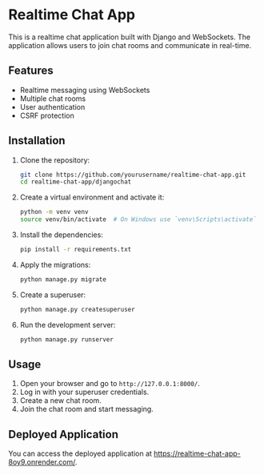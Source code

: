 # Realtime Chat App

This is a realtime chat application built with Django and WebSockets. The application allows users to join chat rooms and communicate in real-time.

## Features

- Realtime messaging using WebSockets
- Multiple chat rooms
- User authentication
- CSRF protection

## Installation

1. Clone the repository:

    ```sh
    git clone https://github.com/yourusername/realtime-chat-app.git
    cd realtime-chat-app/djangochat
    ```

2. Create a virtual environment and activate it:

    ```sh
    python -m venv venv
    source venv/bin/activate  # On Windows use `venv\Scripts\activate`
    ```

3. Install the dependencies:

    ```sh
    pip install -r requirements.txt
    ```

4. Apply the migrations:

    ```sh
    python manage.py migrate
    ```

5. Create a superuser:

    ```sh
    python manage.py createsuperuser
    ```

6. Run the development server:

    ```sh
    python manage.py runserver
    ```

## Usage

1. Open your browser and go to `http://127.0.0.1:8000/`.
2. Log in with your superuser credentials.
3. Create a new chat room.
4. Join the chat room and start messaging.

## Deployed Application

You can access the deployed application at https://realtime-chat-app-8oy9.onrender.com/.
